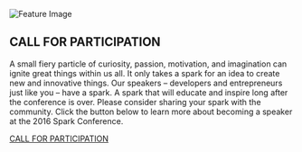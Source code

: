 ![Feature Image](/Images/3-Speakers.jpg)

## CALL FOR PARTICIPATION

A small fiery particle of curiosity, passion, motivation, and imagination can ignite great things within us all. It only takes a spark for an idea to create new and innovative things. Our speakers &ndash; developers and entrepreneurs just like you &ndash; have a spark. A spark that will educate and inspire long after the conference is over. Please consider sharing your spark with the community. Click the button below to learn more about becoming a speaker at the 2016 Spark Conference.

[CALL FOR PARTICIPATION](http://speak.sparkconf.org/)